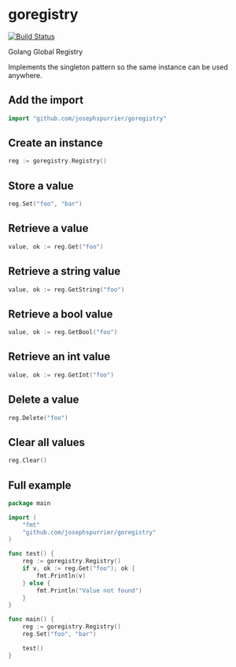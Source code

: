 goregistry
==========
[![Build Status](https://travis-ci.org/josephspurrier/goregistry.svg)](https://travis-ci.org/josephspurrier/goregistry)

Golang Global Registry

Implements the singleton pattern so the same instance can be used anywhere.

## Add the import

```go
import "github.com/josephspurrier/goregistry"
```

## Create an instance

```go
reg := goregistry.Registry()
```

## Store a value

```go
reg.Set("foo", "bar")
```

## Retrieve a value

```go
value, ok := reg.Get("foo")
```

## Retrieve a string value

```go
value, ok := reg.GetString("foo")
```

## Retrieve a bool value

```go
value, ok := reg.GetBool("foo")
```

## Retrieve an int value

```go
value, ok := reg.GetInt("foo")
```

## Delete a value

```go
reg.Delete("foo")
```

## Clear all values

```go
reg.Clear()
```

## Full example

```go
package main

import (
	"fmt"
	"github.com/josephspurrier/goregistry"
)

func test() {
	reg := goregistry.Registry()
	if v, ok := reg.Get("foo"); ok {
		fmt.Println(v)
	} else {
		fmt.Println("Value not found")
	}
}

func main() {
	reg := goregistry.Registry()
	reg.Set("foo", "bar")

	test()
}
```